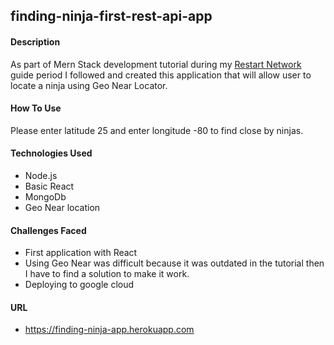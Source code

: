 ## finding-ninja-first-rest-api-app

#### Description

As part of Mern Stack development tutorial during my [Restart Network](https://restart.network/) guide period I followed and created  this application that will allow user to locate a ninja using Geo Near Locator. 

#### How To Use

Please enter latitude 25 and enter longitude -80 to find close by ninjas.

#### Technologies Used
* Node.js
* Basic React
* MongoDb
* Geo Near location

#### Challenges Faced

* First application with React
* Using Geo Near was difficult because it was outdated in the tutorial then I have to find a solution to make it work.
* Deploying to google cloud 

#### URL 

* https://finding-ninja-app.herokuapp.com
